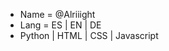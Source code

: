 - Name = @Alriiight
- Lang = ES | EN | DE
- Python | HTML | CSS | Javascript

<!---
Alriiight/Alriiight is a ✨ special ✨ repository because its `README.md` (this file) appears on your GitHub profile.
You can click the Preview link to take a look at your changes.
--->
